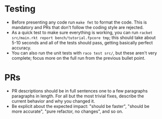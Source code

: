 
# Testing

- Before presenting any code run `make fmt` to format the code. This
  is mandatory and PRs that don't follow the coding style are
  rejected.
- As a quick test to make sure everything is working, you can run
  `racket src/main.rkt report bench/tutorial.fpcore tmp`; this should
  take about 5-10 seconds and all of the tests should pass, getting
  basically perfect accuracy.
- You can also run the unit tests with `raco test src/`, but these
  aren't very complete; focus more on the full run from the previous
  bullet point.

# PRs

- PR descriptions should be in full sentences one to a few paragraphs
  paragraphs in length. For all but the most trivial fixes, describe
  the current behavior and why you changed it.
- Be explicit about the expected impact: "should be faster", "should
  be more accurate", "pure refactor, no changes", and so on.
